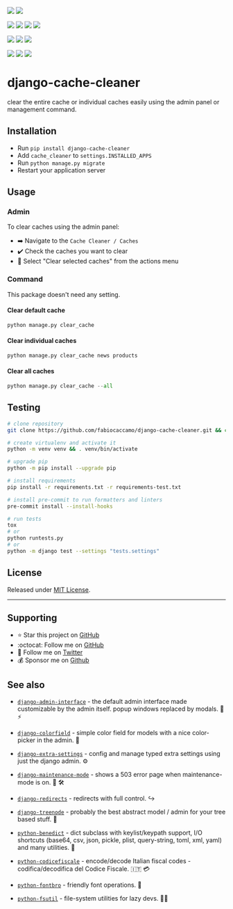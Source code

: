 [![](https://img.shields.io/pypi/pyversions/django-cache-cleaner.svg?color=3776AB&logo=python&logoColor=white)](https://www.python.org/)
[![](https://img.shields.io/pypi/djversions/django-cache-cleaner?color=0C4B33&logo=django&logoColor=white&label=django)](https://www.djangoproject.com/)

[![](https://img.shields.io/pypi/v/django-cache-cleaner.svg?color=blue&logo=pypi&logoColor=white)](https://pypi.org/project/django-cache-cleaner/)
[![](https://static.pepy.tech/badge/django-cache-cleaner/month)](https://pepy.tech/project/django-cache-cleaner)
[![](https://img.shields.io/github/stars/fabiocaccamo/django-cache-cleaner?logo=github&style=flat)](https://github.com/fabiocaccamo/django-cache-cleaner/stargazers)
[![](https://img.shields.io/pypi/l/django-cache-cleaner.svg?color=blue)](https://github.com/fabiocaccamo/django-cache-cleaner/blob/main/LICENSE.txt)

[![](https://results.pre-commit.ci/badge/github/fabiocaccamo/django-cache-cleaner/main.svg)](https://results.pre-commit.ci/latest/github/fabiocaccamo/django-cache-cleaner/main)
[![](https://img.shields.io/github/actions/workflow/status/fabiocaccamo/django-cache-cleaner/test-package.yml?branch=main&label=build&logo=github)](https://github.com/fabiocaccamo/django-cache-cleaner)
[![](https://img.shields.io/codecov/c/gh/fabiocaccamo/django-cache-cleaner?logo=codecov)](https://codecov.io/gh/fabiocaccamo/django-cache-cleaner)
<!-- [![](https://img.shields.io/codacy/grade/{id}?logo=codacy)](https://www.codacy.com/app/fabiocaccamo/django-cache-cleaner) -->
[![](https://img.shields.io/codeclimate/maintainability/fabiocaccamo/django-cache-cleaner?logo=code-climate)](https://codeclimate.com/github/fabiocaccamo/django-cache-cleaner/)
[![](https://img.shields.io/badge/code%20style-black-000000.svg?logo=python&logoColor=black)](https://github.com/psf/black)
[![](https://img.shields.io/endpoint?url=https://raw.githubusercontent.com/astral-sh/ruff/main/assets/badge/v2.json)](https://github.com/astral-sh/ruff)

# django-cache-cleaner
clear the entire cache or individual caches easily using the admin panel or management command.

## Installation
-   Run `pip install django-cache-cleaner`
-   Add `cache_cleaner` to `settings.INSTALLED_APPS`
-   Run `python manage.py migrate`
-   Restart your application server

## Usage

### Admin
To clear caches using the admin panel:
-   ➡️ Navigate to the `Cache Cleaner / Caches`
-   ✔️ Check the caches you want to clear
-   🧹 Select "Clear selected caches" from the actions menu

### Command
This package doesn't need any setting.

#### Clear default cache
```python
python manage.py clear_cache
```

#### Clear individual caches
```python
python manage.py clear_cache news products
```

#### Clear all caches
```python
python manage.py clear_cache --all
```

## Testing
```bash
# clone repository
git clone https://github.com/fabiocaccamo/django-cache-cleaner.git && cd django-cache-cleaner

# create virtualenv and activate it
python -m venv venv && . venv/bin/activate

# upgrade pip
python -m pip install --upgrade pip

# install requirements
pip install -r requirements.txt -r requirements-test.txt

# install pre-commit to run formatters and linters
pre-commit install --install-hooks

# run tests
tox
# or
python runtests.py
# or
python -m django test --settings "tests.settings"
```


## License
Released under [MIT License](LICENSE.txt).

---

## Supporting

- :star: Star this project on [GitHub](https://github.com/fabiocaccamo/django-cache-cleaner)
- :octocat: Follow me on [GitHub](https://github.com/fabiocaccamo)
- :blue_heart: Follow me on [Twitter](https://twitter.com/fabiocaccamo)
- :moneybag: Sponsor me on [Github](https://github.com/sponsors/fabiocaccamo)

## See also

- [`django-admin-interface`](https://github.com/fabiocaccamo/django-admin-interface) - the default admin interface made customizable by the admin itself. popup windows replaced by modals. 🧙 ⚡

- [`django-colorfield`](https://github.com/fabiocaccamo/django-colorfield) - simple color field for models with a nice color-picker in the admin. 🎨

- [`django-extra-settings`](https://github.com/fabiocaccamo/django-extra-settings) - config and manage typed extra settings using just the django admin. ⚙️

- [`django-maintenance-mode`](https://github.com/fabiocaccamo/django-maintenance-mode) - shows a 503 error page when maintenance-mode is on. 🚧 🛠️

- [`django-redirects`](https://github.com/fabiocaccamo/django-redirects) - redirects with full control. ↪️

- [`django-treenode`](https://github.com/fabiocaccamo/django-treenode) - probably the best abstract model / admin for your tree based stuff. 🌳

- [`python-benedict`](https://github.com/fabiocaccamo/python-benedict) - dict subclass with keylist/keypath support, I/O shortcuts (base64, csv, json, pickle, plist, query-string, toml, xml, yaml) and many utilities. 📘

- [`python-codicefiscale`](https://github.com/fabiocaccamo/python-codicefiscale) - encode/decode Italian fiscal codes - codifica/decodifica del Codice Fiscale. 🇮🇹 💳

- [`python-fontbro`](https://github.com/fabiocaccamo/python-fontbro) - friendly font operations. 🧢

- [`python-fsutil`](https://github.com/fabiocaccamo/python-fsutil) - file-system utilities for lazy devs. 🧟‍♂️
